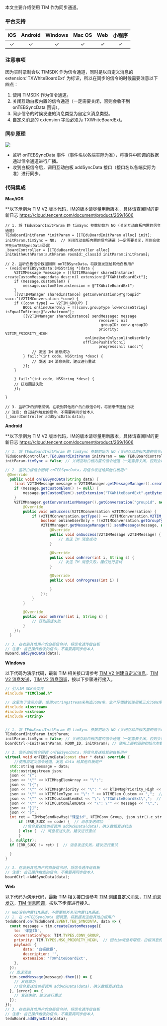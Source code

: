 本文主要介绍使用 TIM 作为同步通道。

### 平台支持

|iOS|Android|Windows|Mac OS|Web|小程序|
|:-:|:-:|:-:|:-:|:-:|:-:|
|&#10003; |&#10003; |&#10003; |&#10003; |&#10003; |&#10003;|

### 注意事项

因为实时录制会以 TIMSDK 作为信令通道，同时是以自定义消息的 extension:'TXWhiteBoardExt' 为标识，所以在同步的信令的时候需要注意以下四点：

1. 使用 TIMSDK 作为信令通道。
2. 关闭互动白板内置的信令通道（一定需要关闭，否则会收不到 onTEBSyncData 回调）。
3. 同步信令的时候发送的消息类型为自定义消息类型。
4. 自定义消息的 extension 字段必须为 TXWhiteBoardExt。

### 同步原理

![](https://main.qcloudimg.com/raw/e42ce8554f85222602e3f63b0d3478d5.jpg)

- 监听 onTEBSyncData 事件（事件名以各端实际为准），将事件中回调的数据通过信令通道进行广播。
- 收到白板信令后，调用互动白板 addSyncData 接口（接口名以各端实际为准）进行同步。

### 代码集成

**Mac/iOS**

**以下示例为 TIM V2 版本代码，IM的版本请尽量用新版本，具体请查阅IM的更新日志 https://cloud.tencent.com/document/product/269/1606

```objc
// 1. 将 TEduBoardInitParam 的 timSync 参数初始为 NO (关闭互动白板内置的信令通道)
TEduBoardInitParam *initParam = [[TEduBoardInitParam alloc] init];
initParam.timSync = NO;  // 关闭互动白板内置的信令通道（一定需要关闭，否则会收不到onTEBSyncData回调）
_boardController = [[TEduBoardController alloc] initWithAuthParam:authParam roomId:_classId initParam:initParam];

// 2. 监听白板信令数据回调 onTEBSyncData，将数据发送给其他白板用户
- (void)onTEBSyncData:(NSString *)data {
    V2TIMMessage *message = [[V2TIMManager sharedInstance] createCustomMessage:data desc:nil extension:@"TXWhiteBoardExt"];
    if (message.customElem) {
        message.customElem.extension = @"TXWhiteBoardExt";
    }
    [[V2TIMManager sharedInstance] getConversation:@"groupid" succ:^(V2TIMConversation *conv) {
    if ([conv type] == V2TIM_GROUP) {
        BOOL onlineUserOnly = ![[conv.groupType lowercaseString] isEqualToString:@"avchatroom"];
        [[V2TIMManager sharedInstance] sendMessage: message
                                          receiver: nil
                                           groupID: conv.groupID
                                          priority: V2TIM_PRIORITY_HIGH
                                    onlineUserOnly:onlineUserOnly
                                   offlinePushInfo:nil
                                          progress:nil succ:^{
            // 发送 IM 消息成功
        } fail:^(int code, NSString *desc) {
            // 发送 IM 消息失败，建议进行重试
        }];
    }

    } fail:^(int code, NSString *desc) {
    // 获取回话失败
    }];
          
}

// 3. 监听IM的消息回调，在收到其他用户的白板信令时，将消息传递给白板
// 注意: 自己操作触发的信令，不需要再同步给本人
[_boardController addSyncData:data];
```

**Android**

**以下示例为 TIM V2 版本代码，IM的版本请尽量用新版本，具体请查阅IM的更新日志 https://cloud.tencent.com/document/product/269/1606

```java
// 1. 将 TEduBoardInitParam 的 timSync 参数初始为 NO (关闭互动白板内置的信令通道)
TEduBoardController.TEduBoardInitParam initParam = new TEduBoardController.TEduBoardInitParam(); 
initParam.timSync = false; // 关闭互动白板内置的信令通道（一定需要关闭，否则会收不到onTEBSyncData回调）

// 2. 监听白板信令回调 onTEBSyncData，将信令发送给其他白板用户
 @Override
  public void onTEBSyncData(String data) {
    final V2TIMMessage message = V2TIMManager.getMessageManager().createCustomMessage(data.getBytes(), "", "TXWhiteBoardExt".getBytes());
    if (message.getCustomElem() != null) {
        message.getCustomElem().setExtension("TXWhiteBoardExt".getBytes());
    }
    V2TIMManager.getConversationManager().getConversation("groupid", new V2TIMValueCallback<V2TIMConversation>() {
        @Override
        public void onSuccess(V2TIMConversation v2TIMConversation) {
            if (v2TIMConversation.getType() == V2TIMConversation.V2TIM_GROUP) {
                boolean onlineUserOnly = !(v2TIMConversation.getGroupType().toLowerCase().equals("avchatroom"));
                V2TIMManager.getMessageManager().sendMessage(message, null, "groupid", 1, onlineUserOnly, null,  new V2TIMSendCallback<V2TIMMessage>() {
                    @Override
                    public void onSuccess(V2TIMMessage v2TIMMessage) {
                        // 发送 IM 消息成功
                    }

                    @Override
                    public void onError(int i, String s) {
                        // 发送 IM 消息失败，建议进行重试
                    }

                    @Override
                    public void onProgress(int i) {

                    }
                });
            }
        }

        @Override
        public void onError(int i, String s) {
            // 获取回话失败
        }
    });
  }

// 3. 在收到其他用户的白板信令时，将信令透传给白板
// 注意: 自己操作触发的信令，不需要再同步给本人
mBoard.addSyncData(data);
```

**Windows**

以下代码为演示代码，最新 TIM 相关接口请参考 [TIM V2 创建自定义消息](https://cloud.tencent.com/document/product/269/33553#customelem)，[TIM V2 消息发送](https://cloud.tencent.com/document/product/269/33549#timmsgsendmessage)，[TIM V2 消息回调](https://cloud.tencent.com/document/product/269/33552#timrecvnewmsgcallback)，按以下步骤进行接入。

```cpp
// 引入IM SDK头文件
#include "TIMCloud.h"

// 这里为了演示方便，使用ostringstream来构造JSON串，生产环境建议使用第三方JSON库来生成JSON串
#include <iostream>
#include <sstream>
#include <string>


// 1. 将 TEduBoardInitParam 的 timSync 参数初始为 NO (关闭互动白板内置的信令通道)
TEduBoardInitParam initParam;
initParam.timSync = false; // 关闭互动白板内置的信令通道（一定需要关闭，否则会收不到onTEBSyncData回调）
boardCtrl->Init(authParam, ROOM_ID, initParam); // 使用上面构造的初始化参数

// 2. 监听白板信令回调 onTEBSyncData，将信令发送给其他白板用户
virtual void onTEBSyncData(const char * data) override {
    //使用自定义信令通道，发送 data 给其他白板用户
  std::string message = data;
  std::ostringstream json;
  json << "{";
  json << "\"" << kTIMMsgElemArray << "\":";
  json << "[{";
  json << "\"" << kTIMMsgPriority << "\": " << kTIMMsgPriority_High << ",";  // 设置消息优先级为高
  json << "\"" << kTIMElemType << "\": " << kTIMElem_Custom << ",";  // 消息类型为自定义消息 
  json << "\"" << kTIMCustomElemExt << "\": \"TXWhiteBoardExt\",";  // 扩展字段信息
  json << "\"" << kTIMCustomElemData << "\": \"" << message << "\",";  // 消息内容为白板数据
  json << "}]";
  json << "}";
  int ret = TIMMsgSendNewMsg("课堂id", kTIMConv_Group, json.str().c_str(), [](int32_t code, const char *desc, const char *json_param, const void *user_data) {
      if (ERR_SUCC == code) {  // 消息发送成功
        //信令发送成功后调用 addAckData(data)，确认数据发送状态
      } else {  // 消息发送失败，建议进行重试
      }
  }, nullptr);
  if (ERR_SUCC != ret) {  // 消息发送失败，建议进行重试
    
  }
}

// 3. 在收到其他用户的白板信令时，将信令透传给白板
// 注意: 自己操作触发的信令，不需要再同步给本人
boardCtrl->AddSyncData(data);
```

**Web**

以下代码为演示代码，最新 TIM 相关接口请参考 [TIM 创建自定义消息](https://web.sdk.qcloud.com/im/doc/zh-cn//SDK.html#createCustomMessage)，[TIM 消息发送](https://web.sdk.qcloud.com/im/doc/zh-cn//SDK.html#sendMessage)，[TIM 消息回调](https://web.sdk.qcloud.com/im/doc/zh-cn//module-EVENT.html#.MESSAGE_RECEIVED)，按以下步骤进行接入。


```js
// Web没有内置TIM通道，不需要额外关闭内置TIM通道。
// 1. 在 onTEBSyncData 回调里，将数据发送给其他白板用户
teduBoard.on(TEduBoard.EVENT.TEB_SYNCDATA, data => {
  const message = tim.createCustomMessage({
    to: '课堂ID',
    conversationType: TIM.TYPES.CONV_GROUP,
    priority: TIM.TYPES.MSG_PRIORITY_HIGH,  // 因为im消息有限频，白板消息的优先级调整为最高
    payload: {
        data: '白板数据',
        description: '',
        extension: 'TXWhiteBoardExt',
    },
  });
  // 发送消息
  tim.sendMessage(message).then(() => {
    // 发送成功
    //信令发送成功后调用 addAckData(data)，确认数据发送状态
  }, (error) => {
    // 发送失败，建议进行重试
  });
});
// 3. 在收到其他用户的白板信令时，将信令透传给白板
// 注意: 自己操作触发的信令，不需要再同步给本人
teduBoard.addSyncData(data);
```
